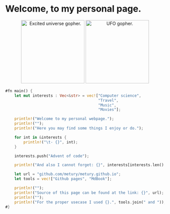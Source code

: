 # Welcome, to my personal page.

<p align=center>
<img src="https://raw.githubusercontent.com/MariaLetta/free-gophers-pack/master/characters/png/63.png" alt="Excited universe gopher." width="200"/>
<img src="https://raw.githubusercontent.com/MariaLetta/free-gophers-pack/master/illustrations/png/20.png" alt="UFO gopher." width="200"/>
<p align=center>

```rust
#fn main() {
    let mut interests : Vec<&str> = vec!["Computer science",
                                         "Travel",
                                         "Music",
                                         "Movies"];

    println!("Welcome to my personal webpage.");
    println!("");
    println!("Here you may find some things I enjoy or do.");

    for int in &interests {
        println!("\t- {}", int);
    }

    interests.push("Advent of code");

    println!("And also I cannot forget: {}", interests[interests.len() - 1]);

    let url = "github.com/metury/metury.github.io";
    let tools = vec!["Github pages", "MdBook"];

    println!("");
    println!("Source of this page can be found at the link: {}", url);
    println!("");
    println!("For the proper usecase I used {}.", tools.join(" and "));
#}
```
